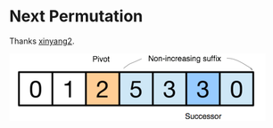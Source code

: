 # Next Permutation

Thanks [xinyang2](https://discuss.leetcode.com/topic/52275/easy-python-solution-based-on-lexicographical-permutation-algorithm).

![](next-permutation.png)